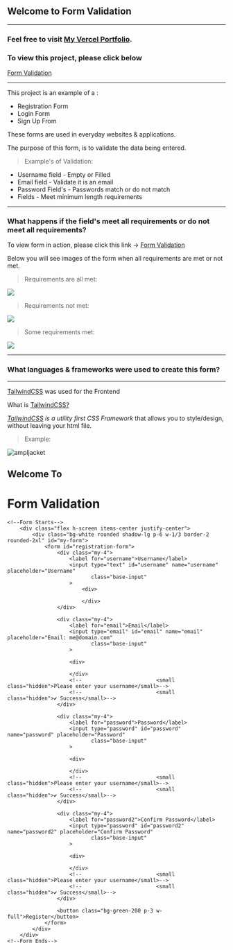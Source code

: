 ## Welcome to Form Validation

---------------------------

### Feel free to visit [My Vercel Portfolio](https://vercel.com/sauelalmonte).


### To view this project, please click below

[Form Validation](https://form-validation2.vercel.app/)

----------------------------------------

This project is an example of a : 
- Registration Form
- Login Form
- Sign Up From

These forms are used in everyday websites & applications.

The purpose of this form, is to validate the data being entered.

> Example's of Validation:

- Username field - Empty or Filled
- Email field - Validate it is an email
- Password Field's - Passwords match or do not match
- Fields - Meet minimum length requirements

----

### What happens if the field's meet all requirements or do not meet all requirements?

To view form in action, please click this link -> [Form Validation](https://form-validation2.vercel.app/)

Below you will see images of the form when all requirements are met or not met.

> Requirements are all met:

![](img/success.png)

> Requirements not met:

![](img/error.png)

> Some requirements met:

![](img/some.png)

-----------------------------

### What languages & frameworks were used to create this form?

-----------------------------------
[TailwindCSS](https://tailwindcss.com/) was used for the Frontend

What is [TailwindCSS?](https://tailwindcss.com/)

*[TailwindCSS](https://tailwindcss.com/) is a utility first CSS Framework* that allows you to style/design, without leaving your html file.

> Example:

<div class="flex flex-col bg-gray-400 h-screen">
    <!--Header Starts-->
    <div class="flex">
        <div class="flex p-6 items-center">
            <img src="/img/ampljacket.jpg" alt="ampljacket" class="h-16 w-16 rounded-full mr-20">
            <div class="">
                <h2 class="text-red-600 font-bold text-3xl">Welcome To</h2>
                <h1 class="font-bold text-5xl text-purple-600">Form Validation</h1>
            </div>
        </div>
    </div>
    <!--Header Ends-->

    <!--Form Starts-->
        <div class="flex h-screen items-center justify-center">
            <div class="bg-white rounded shadow-lg p-6 w-1/3 border-2 rounded-2xl" id="my-form">
                <form id="registration-form">
                    <div class="my-4">
                        <label for="username">Username</label>
                        <input type="text" id="username" name="username" placeholder="Username"
                               class="base-input"
                        >
                            <div>

                            </div>
                    </div>

                    <div class="my-4">
                        <label for="email">Email</label>
                        <input type="email" id="email" name="email" placeholder="Email: me@domain.com"
                               class="base-input"
                        >

                        <div>

                        </div>
                        <!--                        <small class="hidden">Please enter your username</small>-->
                        <!--                        <small class="hidden">✔️ Success</small>-->
                    </div>

                    <div class="my-4">
                        <label for="password">Password</label>
                        <input type="password" id="password" name="password" placeholder="Password"
                               class="base-input"
                        >

                        <div>

                        </div>
                        <!--                        <small class="hidden">Please enter your username</small>-->
                        <!--                        <small class="hidden">✔️ Success</small>-->
                    </div>

                    <div class="my-4">
                        <label for="password2">Confirm Password</label>
                        <input type="password" id="password2" name="password2" placeholder="Confirm Password"
                               class="base-input"
                        >

                        <div>

                        </div>
                        <!--                        <small class="hidden">Please enter your username</small>-->
                        <!--                        <small class="hidden">✔️ Success</small>-->
                    </div>

                    <button class="bg-green-200 p-3 w-full">Register</button>
                </form>
            </div>
        </div>
    <!--Form Ends-->
</div>

